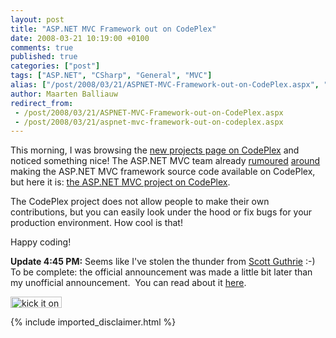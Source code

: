 ```yaml
---
layout: post
title: "ASP.NET MVC Framework out on CodePlex"
date: 2008-03-21 10:19:00 +0100
comments: true
published: true
categories: ["post"]
tags: ["ASP.NET", "CSharp", "General", "MVC"]
alias: ["/post/2008/03/21/ASPNET-MVC-Framework-out-on-CodePlex.aspx", "/post/2008/03/21/aspnet-mvc-framework-out-on-codeplex.aspx"]
author: Maarten Balliauw
redirect_from:
 - /post/2008/03/21/ASPNET-MVC-Framework-out-on-CodePlex.aspx
 - /post/2008/03/21/aspnet-mvc-framework-out-on-codeplex.aspx
---
```

<p>
This morning, I was browsing the <a href="/admin/Pages/ISO/IEC%2029500" target="_blank" title="http://www.codeplex.com/Project/ProjectDirectory.aspx?SortBy=PublishedDate">new projects page on CodePlex</a> and noticed something nice! The ASP.NET MVC team already <a href="http://weblogs.asp.net/scottgu/archive/2008/02/12/asp-net-mvc-framework-road-map-update.aspx" target="_blank">rumoured</a> <a href="http://www.haacked.com/archive/2008/03/10/thoughts-on-asp.net-mvc-preview-2-and-beyond.aspx" target="_blank">around</a> making the ASP.NET MVC framework source code available on CodePlex, but here it is: <a href="http://www.codeplex.com/aspnet" target="_blank">the ASP.NET MVC project on CodePlex</a>. 
</p>
<p>
The CodePlex project does not allow people to make their own contributions, but you can easily look under the hood or fix bugs for your production environment. How cool is that! 
</p>
<p>
Happy coding! 
</p>
<p>
<strong>Update 4:45 PM:</strong> Seems like I&#39;ve stolen the thunder from <a href="http://weblogs.asp.net/scottgu/" target="_blank">Scott Guthrie</a> :-) To be complete: the official announcement was made a little bit later than my unofficial announcement.&nbsp; You can read about it <a href="http://weblogs.asp.net/scottgu/archive/2008/03/21/asp-net-mvc-source-code-now-available.aspx" target="_blank">here</a>. 
</p>
<p>
<a href="http://www.dotnetkicks.com/kick/?url=/post/2008/03/ASPNET-MVC-Framework-out-on-CodePlex.aspx&amp;title=ASP.NET MVC Framework out on CodePlex"><img src="http://www.dotnetkicks.com/Services/Images/KickItImageGenerator.ashx?url=/post/2008/03/ASPNET-MVC-Framework-out-on-CodePlex.aspx" border="0" alt="kick it on DotNetKicks.com" width="82" height="18" /> </a>
</p>

{% include imported_disclaimer.html %}
